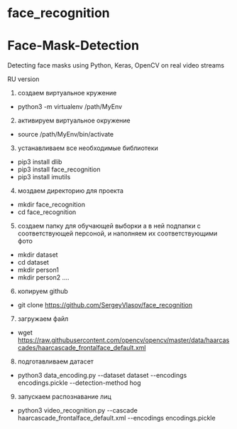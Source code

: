 # face_recognition



# Face-Mask-Detection
Detecting face masks using Python, Keras, OpenCV on real video streams

RU version

1) создаем виртуальное кружение

- python3 -m virtualenv /path/MyEnv

2) активируем виртуальное окружение

- source /path/MyEnv/bin/activate


3) устанавливаем все необходимые библиотеки

- pip3 install dlib
- pip3 install face_recognition
- pip3 install imutils


4) моздаем директорию для проекта

- mkdir face_recognition
- cd face_recognition

5) создаем папку для обучающей выборки а в ней подпапки с соответствующей персоной, и наполняем их соответствующими фото

- mkdir dataset
- cd dataset
- mkdir person1
- mkdir person2
....

6) копируем github

- git clone https://github.com/SergeyVlasov/face_recognition

7) загружаем файл 
- wget https://raw.githubusercontent.com/opencv/opencv/master/data/haarcascades/haarcascade_frontalface_default.xml


8) подготавливаем датасет

- python3 data_encoding.py --dataset dataset --encodings encodings.pickle --detection-method hog


9) запускаем распознавание лиц

- python3 video_recognition.py --cascade haarcascade_frontalface_default.xml --encodings encodings.pickle



